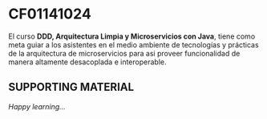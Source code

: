 # CF01141024

El curso **DDD, Arquitectura Limpia y Microservicios con Java**, tiene como meta guiar a los asistentes en el medio ambiente de tecnologías y prácticas de la arquitectura de microservicios para asi proveer funcionalidad de manera altamente desacoplada e interoperable.

## SUPPORTING MATERIAL

_Happy learning..._
